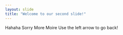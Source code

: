 ```yaml
---
layout: slide
title: "Welcome to our second slide!"
---
```

Hahaha Sorry More Moire
Use the left arrow to go back!